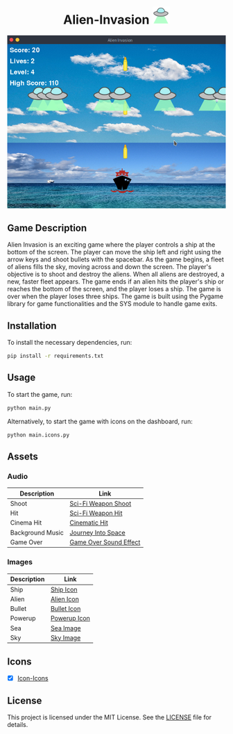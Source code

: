 <h1 align="center">Alien-Invasion <img src="assets/img/alien.png" height="40px"></h1>

<div align="center">

<img src="assets/demo.png" alt="Game screenshot"/>

</div>

## Game Description

Alien Invasion is an exciting game where the player controls a ship at the bottom of the screen. The player can move the ship left and right using the arrow keys and shoot bullets with the spacebar. As the game begins, a fleet of aliens fills the sky, moving across and down the screen. The player's objective is to shoot and destroy the aliens. When all aliens are destroyed, a new, faster fleet appears. The game ends if an alien hits the player's ship or reaches the bottom of the screen, and the player loses a ship. The game is over when the player loses three ships. The game is built using the Pygame library for game functionalities and the SYS module to handle game exits.

## Installation 

To install the necessary dependencies, run:

```sh
pip install -r requirements.txt
```

## Usage

To start the game, run:

```sh
python main.py
```

Alternatively, to start the game with icons on the dashboard, run:

```sh
python main.icons.py
```

## Assets

### Audio

| Description | Link |
|-------------|------|
| Shoot       | [Sci-Fi Weapon Shoot](https://pixabay.com/sound-effects/sci-fi-weapon-shoot-firing-pulse-tm-04-233827/) |
| Hit         | [Sci-Fi Weapon Hit](https://pixabay.com/sound-effects/sci-fi-weapon-shoot-firing-pulse-tm-01-233821/) |
| Cinema Hit  | [Cinematic Hit](https://pixabay.com/sound-effects/cinematic-hit-159487/) |
| Background Music | [Journey Into Space](https://pixabay.com/music/build-up-scenes-journey-into-space-235266/) |
| Game Over   | [Game Over Sound Effect](https://pixabay.com/sound-effects/game-over-2-sound-effect-230463/) |

### Images

| Description | Link |
|-------------|------|
| Ship        | [Ship Icon](https://icon-icons.com/download/34102/PNG/96/) |
| Alien       | [Alien Icon](https://icon-icons.com/download/60295/PNG/96/) |
| Bullet      | [Bullet Icon](https://www.flaticon.com/free-icon/war_12652069?term=bullet+shot&page=1&position=32&origin=tag&related_id=12652069) |
| Powerup     | [Powerup Icon](https://icon-icons.com/download/54192/PNG/96/) |
| Sea         | [Sea Image](https://pixabay.com/photos/ocean-rangiroa-sea-clouds-water-7335499/) |
| Sky         | [Sky Image](https://pixabay.com/photos/sky-clouds-atmosphere-weather-7158340/) |

## Icons

- [x] [Icon-Icons](https://icon-icons.com)

## License

This project is licensed under the MIT License. See the [LICENSE](LICENSE) file for details.

